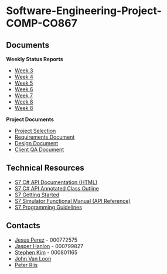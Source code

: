 # Software-Engineering-Project-COMP-CO867

## Documents

**Weekly Status Reports**

- [Week 3](https://docs.google.com/document/d/1OCyRD-NdDvURXSr_VXAFH2YM2sPzhqzwKNEmBjytRxc/edit)
- [Week 4](https://docs.google.com/document/d/1d2l93lQQcObzpVpxl0iuCtza9twGOWQA1pqBqYEeVr8/edit)
- [Week 5](https://docs.google.com/document/d/1s3A7vs2OxB2ki8MsTWbvB6ozeJ3-b-dGQ9aWXbjnK-E/edit)
- [Week 6](https://docs.google.com/document/d/1iVwBf7KjlZZGkVE0UFWhsMh8WuOHuuaHW-1C1nDhwWU/edit)
- [Week 7](https://docs.google.com/document/d/1q0o22EhVuszdzWEYvtETTQM7dJ_gScA-ooHX_th0Zgc/edit)
- [Week 8](https://docs.google.com/document/d/15qvdh_JKfM2kN3GdJ8TzIJSJgygollJU0yXbYG1P5yo/edit)
- [Week 8](https://docs.google.com/document/d/16RmYhRUWsrUClZdDoF713f2RnTTvbbkiV4KRXlus34E/edit)

**Project Documents**

- [Project Selection](https://docs.google.com/document/d/1_UGLLxkiK16Bwm4oe0oHCjkcQmZxKvyCdjcCkB5Bqmk/edit)
- [Requirements Document](https://docs.google.com/document/d/17TG6tnnxOLfiuEqwxqBwQa5lR1vO-pDm0mMW_oSIJ-o/edit)
- [Design Document](https://docs.google.com/document/d/11U-KatBfBBH0oHoGOSZMBwhIWCWSMEJ6ka6RuluiiL4/edit)
- [Client QA Document](https://docs.google.com/document/d/1K7nrOD7J3rB_hzGGO3ghmj3U17yniDg9cGnYmpDMKrU/edit#)

## Technical Resources

- [S7 C# API Documentation (HTML)](https://www.mesmer.me/~jnlon/eng/siemens-simulation-api-docs/#File:Siemens.Simatic.Simulation.Runtime.Api.x64.cs)
- [S7 C# API Annotated Class Outline](doc/s7-api/src/Siemens.Simatic.Simulation.Runtime.Api.x64.cs)
- [S7 Getting Started](https://cache.industry.siemens.com/dl/files/047/109759047/att_962042/v3/109759047_PLCSIMAdv_SimTable_DOC_V10_en.pdf)
- [S7 Simulator Functional Manual (API Reference)](https://support.industry.siemens.com/cs/attachments/109760835/s7-plcsim_advanced_function_manual_en-US_en-US.pdf?download=true)
- [S7 Programming Guidelines](https://support.industry.siemens.com/cs/attachments/90885040/81318674_programming_guideline_doc_v16_en.pdf?download=true)

## Contacts

- [Jesus Perez](mailto:jesus.perez-santiago@mohawkcollege.ca) - 000772575
- [Jasper Hanlon](mailto:jasper.hanlon@mohawkcollege.ca) - 000799827
- [Stephen Kim](mailto:stephen.kim1@mohawkcollege.ca) - 000801165
- [John Van Loon](mailto:john.van-loon@mohawkcollege.ca)
- [Peter Riis](mailto:peter.riis@mohawkcollege.ca)
